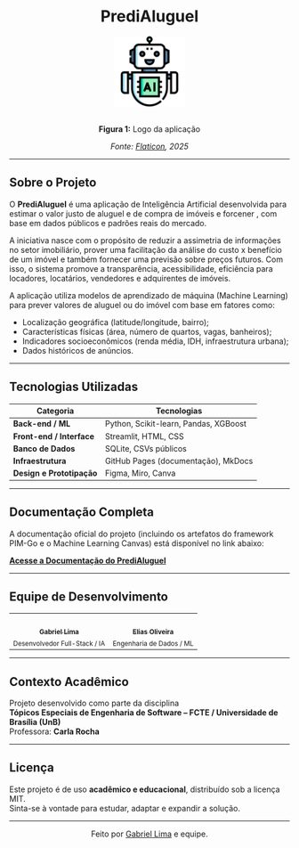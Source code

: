 <div align='center'>
  <h1>PrediAluguel</h1>
</div>
<div align="center">
  <img src="docs/assets/logo_agente.png" alt="Logo PrediAluguel" style="max-width: 25%; height: auto; margin-bottom: 15px;">
  <p><strong>Figura 1:</strong> Logo da aplicação</p>
  <p><em>Fonte: <a href="https://www.flaticon.com/br/" target="_blank">Flaticon</a>, 2025</em></p>
</div>

---

## Sobre o Projeto

O **PrediAluguel** é uma aplicação de Inteligência Artificial desenvolvida para estimar o valor justo de aluguel e de compra de imóveis e forcener , com base em dados públicos e padrões reais do mercado.

A iniciativa nasce com o propósito de reduzir a assimetria de informações no setor imobiliário, prover uma facilitação da análise do custo x benefício de um imóvel e também fornecer uma previsão sobre preços futuros. Com isso, o sistema promove a transparência, acessibilidade, eficiência para locadores, locatários, vendedores e adquirentes de imóveis.

A aplicação utiliza modelos de aprendizado de máquina (Machine Learning) para prever valores de aluguel ou do imóvel com base em fatores como:
- Localização geográfica (latitude/longitude, bairro);
- Características físicas (área, número de quartos, vagas, banheiros);
- Indicadores socioeconômicos (renda média, IDH, infraestrutura urbana);
- Dados históricos de anúncios.

---

## Tecnologias Utilizadas

| Categoria | Tecnologias |
|------------|--------------|
| **Back-end / ML** | Python, Scikit-learn, Pandas, XGBoost |
| **Front-end / Interface** | Streamlit, HTML, CSS |
| **Banco de Dados** | SQLite, CSVs públicos |
| **Infraestrutura** | GitHub Pages (documentação), MkDocs |
| **Design e Prototipação** | Figma, Miro, Canva |

---

## Documentação Completa

A documentação oficial do projeto (incluindo os artefatos do framework PIM-Go e o Machine Learning Canvas) está disponível no link abaixo:

 **[Acesse a Documentação do PrediAluguel](https://unb-sistemas-de-machine-learning.github.io/Grupo09-PrediAluguel/)**  

---

## Equipe de Desenvolvimento

<div align="center">

<table>
  <tr>
    <td align="center">
      <a href="https://github.com/gabriel-lima258">
        <img style="border-radius: 50%;" src="https://github.com/gabriel-lima258.png" width="100px;" alt=""/><br/>
        <sub><b>Gabriel Lima</b></sub>
      </a><br/>
      <sub>Desenvolvedor Full-Stack / IA</sub>
    </td>
    <td align="center">
      <a href="https://github.com/EliasOliver21">
        <img style="border-radius: 50%;" src="https://github.com/EliasOliver21.png" width="100px;" alt=""/><br/>
        <sub><b>Elias Oliveira</b></sub>
      </a><br/>
      <sub>Engenharia de Dados / ML</sub>
    </td>
  </tr>
</table>

</div>

---

## Contexto Acadêmico

Projeto desenvolvido como parte da disciplina  
**Tópicos Especiais de Engenharia de Software – FCTE / Universidade de Brasília (UnB)**  
Professora: **Carla Rocha**

---

## Licença

Este projeto é de uso **acadêmico e educacional**, distribuído sob a licença MIT.  
Sinta-se à vontade para estudar, adaptar e expandir a solução.

---

<div align="center">
  Feito por <a href="https://github.com/gabriel-lima258">Gabriel Lima</a> e equipe.
</div>
